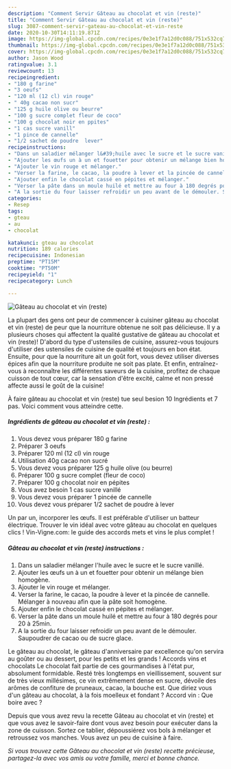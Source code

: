 ```yaml
---
description: "Comment Servir Gâteau au chocolat et vin (reste)"
title: "Comment Servir Gâteau au chocolat et vin (reste)"
slug: 3087-comment-servir-gateau-au-chocolat-et-vin-reste
date: 2020-10-30T14:11:19.871Z
image: https://img-global.cpcdn.com/recipes/0e3e1f7a12d0c088/751x532cq70/gateau-au-chocolat-et-vin-reste-photo-principale-de-la-recette.jpg
thumbnail: https://img-global.cpcdn.com/recipes/0e3e1f7a12d0c088/751x532cq70/gateau-au-chocolat-et-vin-reste-photo-principale-de-la-recette.jpg
cover: https://img-global.cpcdn.com/recipes/0e3e1f7a12d0c088/751x532cq70/gateau-au-chocolat-et-vin-reste-photo-principale-de-la-recette.jpg
author: Jason Wood
ratingvalue: 3.1
reviewcount: 13
recipeingredient:
- "180 g farine"
- "3 oeufs"
- "120 ml (12 cl) vin rouge"
- " 40g cacao non sucr"
- "125 g huile olive ou beurre"
- "100 g sucre complet fleur de coco"
- "100 g chocolat noir en ppites"
- "1 cas sucre vanill"
- "1 pince de cannelle"
- "1/2 sachet de poudre  lever"
recipeinstructions:
- "Dans un saladier mélanger l&#39;huile avec le sucre et le sucre vanillé."
- "Ajouter les œufs un à un et fouetter pour obtenir un mélange bien homogène."
- "Ajouter le vin rouge et mélanger."
- "Verser la farine, le cacao, la poudre à lever et la pincée de cannelle. Mélanger à nouveau afin que la pâte soit homogène."
- "Ajouter enfin le chocolat cassé en pépites et mélanger."
- "Verser la pâte dans un moule huilé et mettre au four à 180 degrés pour 20 à 25min."
- "A la sortie du four laisser refroidir un peu avant de le démouler. Saupoudrer de cacao ou de sucre glace."
categories:
- Resep
tags:
- gteau
- au
- chocolat

katakunci: gteau au chocolat 
nutrition: 189 calories
recipecuisine: Indonesian
preptime: "PT15M"
cooktime: "PT50M"
recipeyield: "1"
recipecategory: Lunch

---
```



![Gâteau au chocolat et vin (reste)](https://img-global.cpcdn.com/recipes/0e3e1f7a12d0c088/751x532cq70/gateau-au-chocolat-et-vin-reste-photo-principale-de-la-recette.jpg)

La plupart des gens ont peur de commencer à cuisiner gâteau au chocolat et vin (reste) de peur que la nourriture obtenue ne soit pas délicieuse. Il y a plusieurs choses qui affectent la qualité gustative de gâteau au chocolat et vin (reste)! D'abord du type d'ustensiles de cuisine, assurez-vous toujours d'utiliser des ustensiles de cuisine de qualité et toujours en bon état. Ensuite, pour que la nourriture ait un goût fort, vous devez utiliser diverses épices afin que la nourriture produite ne soit pas plate. Et enfin, entraînez-vous à reconnaître les différentes saveurs de la cuisine, profitez de chaque cuisson de tout cœur, car la sensation d'être excité, calme et non pressé affecte aussi le goût de la cuisine!

<!--inarticleads1-->

À faire gâteau au chocolat et vin (reste) tue seul besion 10 Ingrédients et 7 pas. Voici comment vous atteindre cette.

##### Ingrédients de gâteau au chocolat et vin (reste) :

1. Vous devez vous préparer 180 g farine
1. Préparer 3 oeufs
1. Préparer 120 ml (12 cl) vin rouge
1. Utilisation  40g cacao non sucré
1. Vous devez vous préparer 125 g huile olive (ou beurre)
1. Préparer 100 g sucre complet (fleur de coco)
1. Préparer 100 g chocolat noir en pépites
1. Vous avez besoin 1 cas sucre vanillé
1. Vous devez vous préparer 1 pincée de cannelle
1. Vous devez vous préparer 1/2 sachet de poudre à lever


Un par un, incorporer les œufs. Il est préférable d&#39;utiliser un batteur électrique. Trouver le vin idéal avec votre gâteau au chocolat en quelques clics ! Vin-Vigne.com: le guide des accords mets et vins le plus complet ! 

<!--inarticleads2-->

##### Gâteau au chocolat et vin (reste) instructions :

1. Dans un saladier mélanger l&#39;huile avec le sucre et le sucre vanillé.
1. Ajouter les œufs un à un et fouetter pour obtenir un mélange bien homogène.
1. Ajouter le vin rouge et mélanger.
1. Verser la farine, le cacao, la poudre à lever et la pincée de cannelle. Mélanger à nouveau afin que la pâte soit homogène.
1. Ajouter enfin le chocolat cassé en pépites et mélanger.
1. Verser la pâte dans un moule huilé et mettre au four à 180 degrés pour 20 à 25min.
1. A la sortie du four laisser refroidir un peu avant de le démouler. Saupoudrer de cacao ou de sucre glace.


Le gâteau au chocolat, le gâteau d&#39;anniversaire par excellence qu&#39;on servira au goûter ou au dessert, pour les petits et les grands ! Accords vins et chocolats Le chocolat fait partie de ces gourmandises à l&#39;état pur, absolument formidable. Resté très longtemps en vieillissement, souvent sur de très vieux millésimes, ce vin extrêmement dense en sucre, dévoile des arômes de confiture de pruneaux, cacao, la bouche est. Que diriez vous d&#39;un gâteau au chocolat, à la fois moelleux et fondant ? Accord vin : Que boire avec ? 

<!--inarticleads1-->

<p>
Depuis que vous avez revu la recette Gâteau au chocolat et vin (reste) et que vous avez le savoir-faire dont vous avez besoin pour exécuter dans la zone de cuisson. Sortez ce tablier, dépoussiérez vos bols à mélanger et retroussez vos manches. Vous avez un peu de cuisine à faire.
</p>

<p>
<i>Si vous trouvez cette Gâteau au chocolat et vin (reste) recette précieuse, partagez-la avec vos amis ou votre famille, merci et bonne chance.</i>
</p>
